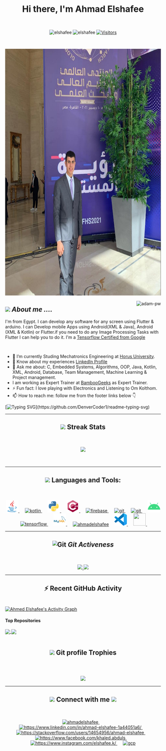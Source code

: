 



#####

<h1 align="center"> Hi there, I'm Ahmad Elshafee </h1>

<br>

<p align="center"> <img src="https://komarev.com/ghpvc/?username=elshafee&label=Profile%20views&color=0e75b6&style=flat" alt="elshafee" />
		   <img src="https://img.shields.io/github/followers/elshafee?label=Followers" alt="elshafee" />
	<a href="https://github.com/elshafee"> <img src="https://visitor-badge.laobi.icu/badge?page_id=elshafee" alt="Visitors"></a></h2>
</p>
<a align="center"></a>
<br/>
<p align="center">
  <img width="800" height="800" src="https://github.com/elshafee/elshafee/blob/main/266129683_993106638219885_684774072486598006_n.jpg">
</p>
<p><img align="right" src="https://github.com/Adam-pw/Adam-pw/blob/main/animation_500_kxa883sd.gif" alt="adam-pw" /></p>


## <img src="https://media.giphy.com/media/iY8CRBdQXODJSCERIr/giphy.gif" width="30px">&nbsp;***About me ....***



I'm from Egypt. I can develop any software for any screen using Flutter & arduino. I can Develop mobile Apps using Android(XML & Java), Android (XML & Kotlin) or Flutter.if you need to do any Image Processing Tasks with Flutter I can help you to do it. I'm a [Tensorflow Certified from Google](https://www.credential.net/2eaba5da-08f0-43a7-9646-069324ffa75c?__FB_PRIVATE_TRACKING__=%7B%22loggedout_browser_id%22:%22c17166072afc5ad494fb6e8cf608783ce26c3628%22%7D&fbclid=IwAR3HAcVtkwzC-JI-2PZh6rJ5BNiHKEzmzeEkalkdkCXCzuWuz4Vl1RFjwmg) 

<br>

- 🌱 I’m currently Studing Mechatronics Engineering at [Horus University](https://new.horus.edu.eg/).
- 📄 Know about my experiences [LinkedIn Profile ](https://www.linkedin.com/in/ahmad-elshafee-1a44051a6/)
- 💬 Ask me about: C, Embedded Systems, Algorithms, OOP, Java, Kotlin, XML, Android, Database, Team Management, Machine Learning & Project management.
- I am working as Expert Trainer at [BambooGeeks](https://www.bamboogeeks.com/) as Expert Trainer.
- ⚡ Fun fact: I love playing with Electronics and Listening to Om Kolthom.
- 📫 How to reach me:  follow me from the footer links below 👇

[![Typing SVG](https://readme-typing-svg.herokuapp.com?font=Ubuntu&color=DD58C1&multiline=true&lines=Currently+coding+for+fun...;but+also+for+a+better+future!)](https://github.com/DenverCoder1/readme-typing-svg)
<hr>


## <p align="center"> <img src="https://media.giphy.com/media/iY8CRBdQXODJSCERIr/giphy.gif" width="30px"> Streak Stats

<br>

<p align="center"><img src="https://github-readme-streak-stats.herokuapp.com/?user=elshafee&theme=chartreuse-dark" /></p>

<br>

<hr>

## <p align="center"> <img src="https://media.giphy.com/media/iY8CRBdQXODJSCERIr/giphy.gif" width="30px"> Languages and Tools:

<br/>

<p align="center"> 
  <a href="https://www.java.com" target="_blank" rel="noreferrer"> <img src="https://raw.githubusercontent.com/devicons/devicon/master/icons/java/java-original.svg" alt="java" width="40" height="40"/> </a> &emsp;
  <a href="https://kotlinlang.org" target="_blank" rel="noreferrer"> <img src="https://www.vectorlogo.zone/logos/kotlinlang/kotlinlang-icon.svg" alt="kotlin" width="40" height="40"/> </a> &emsp;
  <a href="https://www.python.org" target="_blank" rel="noreferrer"> <img src="https://raw.githubusercontent.com/devicons/devicon/master/icons/python/python-original.svg" alt="python" width="40" height="40"/> </a> &emsp;
  <a href="https://www.w3schools.com/cpp/" target="_blank" rel="noreferrer"> <img src="https://raw.githubusercontent.com/devicons/devicon/master/icons/cplusplus/cplusplus-original.svg" alt="cplusplus" width="40" height="40"/> </a> &emsp;
  <a href="https://firebase.google.com/" target="_blank" rel="noreferrer"> <img src="https://www.vectorlogo.zone/logos/firebase/firebase-icon.svg" alt="firebase" width="40" height="40"/> </a> &emsp;
  <a href="https://git-scm.com/" target="_blank" rel="noreferrer"> <img src="https://www.vectorlogo.zone/logos/git-scm/git-scm-icon.svg" alt="git" width="40" height="40"/> </a> &emsp;
  <a href="https://github.com/" target="_blank" rel="noreferrer"> <img src="https://cdn.jsdelivr.net/npm/simple-icons@v3/icons/github.svg" alt="git" width="40" height="40"/> </a> &emsp;
  <a href="https://developer.android.com" target="_blank" rel="noreferrer"> <img src="https://raw.githubusercontent.com/github/explore/80688e429a7d4ef2fca1e82350fe8e3517d3494d/topics/android/android.png" alt="android" width="40" height="40"/> </a> &emsp; 
	  <a href="https://www.tensorflow.org" target="_blank" rel="noreferrer"> <img src="https://www.vectorlogo.zone/logos/tensorflow/tensorflow-icon.svg" alt="tensorflow" width="40" height="40"/> </a>&emsp;  
  <a href="https://www.mysql.com/" target="_blank" rel="noreferrer"> <img src="https://raw.githubusercontent.com/devicons/devicon/master/icons/mysql/mysql-original-wordmark.svg" alt="mysql" width="40" height="40"/> </a>&emsp;  
<a href="https://kaggle.com/ahmadelshafee" target="blank"><img align="center" src="https://raw.githubusercontent.com/rahuldkjain/github-profile-readme-generator/master/src/images/icons/Social/kaggle.svg" alt="ahmadelshafee" height="30" width="40" /></a>&emsp;  
  <a href="https://code.visualstudio.com" target="_blank" rel="noreferrer"> <img width="40" height="40" src="https://raw.githubusercontent.com/github/explore/80688e429a7d4ef2fca1e82350fe8e3517d3494d/topics/visual-studio-code/visual-studio-code.png"/> </a> &emsp;
  <a href="https://www.jetbrains.com/idea/" target="_blank" rel="noreferrer"> <img  width="40" height="40" src="https://img.icons8.com/color/240/000000/intellij-idea.png"/> </a> &emsp;
 

</p>

<hr>

## <p align="center"><img src="https://media.giphy.com/media/W5eoZHPpUx9sapR0eu/giphy.gif" width="30px" alt="Git"/>&nbsp;<i><b>Git Activeness</b></i></p>

<br/>
 
<p align="center">
<a href="https://github.com/elshafee">
  <img height="180em" src="https://github-readme-stats-eight-theta.vercel.app/api?username=elshafee&show_icons=true&theme=chartreuse-dark&include_all_commits=true&count_private=true"/>
  <img height="180em" src="https://github-readme-stats-eight-theta.vercel.app/api/top-langs/?username=elshafee&layout=compact&langs_count=8&theme=chartreuse-dark"/>
</a>
</p>

<hr>

 ## <p align="center"><b>⚡ Recent GitHub Activity</b></p>
 
 <br/>
   <a href="https://github.com/elshafee"><img alt="Ahmed Elshafee's Activity Graph" src="https://activity-graph.herokuapp.com/graph?username=elshafee&custom_title=Ahmad%20Elshafee's%20Contribution%20Graph&theme=react-dark" /></a>
  <br/>

#### Top Repositories


<a href="https://github.com/elshafee/java_cours">
  <img align="center" src="https://github-readme-stats.vercel.app/api/pin/?username=elshafee&repo=java_cours&theme=chartreuse-dark" />
</a>
<a href="https://github.com/elshafee/Certificates">
  <img align="center" src="https://github-readme-stats.vercel.app/api/pin/?username=elshafee&repo=Certificates&theme=chartreuse-dark" />
</a>

<br />
<br />



## <p align="center"><img src="https://media.giphy.com/media/QaMcXSekUWx7aogAUr/giphy.gif" width="30" />&nbsp;Git profile Trophies</p><br>
<p align="center"><img src="https://github-profile-trophy.vercel.app/?username=elshafee&theme=juicyfresh&no-bg=true" /></p>


	
<hr>


## <p align="center"> <img src="https://media.giphy.com/media/iY8CRBdQXODJSCERIr/giphy.gif" width="30px"> Connect with me <img src="https://media.giphy.com/media/LnQjpWaON8nhr21vNW/giphy.gif" height="32"></p>

<br/>

<p align="center">
  <a href="https://twitter.com/ahmadelshafee" target="blank"><img src="https://raw.githubusercontent.com/rahuldkjain/github-profile-readme-generator/master/src/images/icons/Social/twitter.svg" alt="ahmadelshafee" height="40" width="40" /> </a> &emsp; 
  <a href="https://linkedin.com/in/https://www.linkedin.com/in/ahmad-elshafee-1a44051a6/" target="blank"><img src="https://raw.githubusercontent.com/rahuldkjain/github-profile-readme-generator/master/src/images/icons/Social/linked-in-alt.svg" alt="https://www.linkedin.com/in/ahmad-elshafee-1a44051a6/" height="40" width="40" /> </a> &emsp;  
  <a href="https://stackoverflow.com/users/14654956/ahmad-elshafee" target="blank"><img src="https://raw.githubusercontent.com/rahuldkjain/github-profile-readme-generator/master/src/images/icons/Social/stack-overflow.svg" alt="https://stackoverflow.com/users/14654956/ahmad-elshafee" height="40" width="40" /> </a> &emsp; 
  <a href="https://www.facebook.com/khaled.abduls" target="blank"><img src="https://raw.githubusercontent.com/rahuldkjain/github-profile-readme-generator/master/src/images/icons/Social/facebook.svg" alt="https://www.facebook.com/khaled.abduls" height="40" width="40" /> </a> &emsp; 
  <a href="https://www.instagram.com/elshafee.k/" target="blank"><img src="https://raw.githubusercontent.com/rahuldkjain/github-profile-readme-generator/master/src/images/icons/Social/instagram.svg" alt="https://www.instagram.com/elshafee.k/" height="40" width="40" /> </a> &emsp;
 <a href="https://www.qwiklabs.com/public_profiles/750530b3-ed8c-4a17-a882-d7d144249337" target="_blank" rel="noreferrer"> <img src="https://www.vectorlogo.zone/logos/google_cloud/google_cloud-icon.svg" alt="gcp" width="40" height="40"/> </a>
	
</p> 
